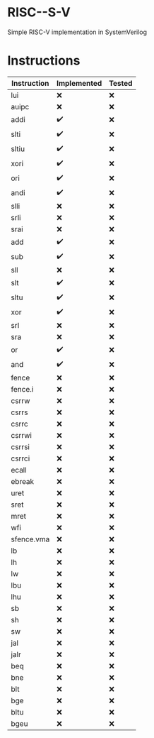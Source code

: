 # RISC--S-V

Simple RISC-V implementation in SystemVerilog

# Instructions

| Instruction | Implemented | Tested |
| ----------- | ----------- | ------ |
| lui         | ❌          | ❌     |
| auipc       | ❌          | ❌     |
| addi        | ✔️          | ❌     |
| slti        | ✔️          | ❌     |
| sltiu       | ✔️          | ❌     |
| xori        | ✔️          | ❌     |
| ori         | ✔️          | ❌     |
| andi        | ✔️          | ❌     |
| slli        | ❌          | ❌     |
| srli        | ❌          | ❌     |
| srai        | ❌          | ❌     |
| add         | ✔️          | ❌     |
| sub         | ✔️          | ❌     |
| sll         | ❌          | ❌     |
| slt         | ✔️          | ❌     |
| sltu        | ✔️          | ❌     |
| xor         | ✔️          | ❌     |
| srl         | ❌          | ❌     |
| sra         | ❌          | ❌     |
| or          | ✔️          | ❌     |
| and         | ✔️          | ❌     |
| fence       | ❌          | ❌     |
| fence.i     | ❌          | ❌     |
| csrrw       | ❌          | ❌     |
| csrrs       | ❌          | ❌     |
| csrrc       | ❌          | ❌     |
| csrrwi      | ❌          | ❌     |
| csrrsi      | ❌          | ❌     |
| csrrci      | ❌          | ❌     |
| ecall       | ❌          | ❌     |
| ebreak      | ❌          | ❌     |
| uret        | ❌          | ❌     |
| sret        | ❌          | ❌     |
| mret        | ❌          | ❌     |
| wfi         | ❌          | ❌     |
| sfence.vma  | ❌          | ❌     |
| lb          | ❌          | ❌     |
| lh          | ❌          | ❌     |
| lw          | ❌          | ❌     |
| lbu         | ❌          | ❌     |
| lhu         | ❌          | ❌     |
| sb          | ❌          | ❌     |
| sh          | ❌          | ❌     |
| sw          | ❌          | ❌     |
| jal         | ❌          | ❌     |
| jalr        | ❌          | ❌     |
| beq         | ❌          | ❌     |
| bne         | ❌          | ❌     |
| blt         | ❌          | ❌     |
| bge         | ❌          | ❌     |
| bltu        | ❌          | ❌     |
| bgeu        | ❌          | ❌     |
